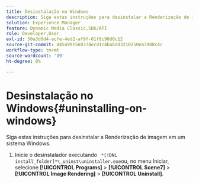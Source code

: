 ```yaml
---
title: Desinstalação no Windows
description: Siga estas instruções para desinstalar a Renderização de imagem em um sistema Windows.
solution: Experience Manager
feature: Dynamic Media Classic,SDK/API
role: Developer,User
exl-id: 50a3d0d4-acfe-4ed2-af9f-01f8c98d0c12
source-git-commit: 8454991568374ecd1c4babdd3210250ea7988c4c
workflow-type: tm+mt
source-wordcount: '39'
ht-degree: 0%

---
```


# Desinstalação no Windows{#uninstalling-on-windows}

Siga estas instruções para desinstalar a Renderização de imagem em um sistema Windows.

1. Inicie o desinstalador executando ` *[!DNL install_folder]*\_uninst\uninstaller.exe`ou, no menu Iniciar, selecione **[!UICONTROL Programs]** > **[!UICONTROL Scene7]** > **[!UICONTROL Image Rendering]** > **[!UICONTROL Uninstall]**.
